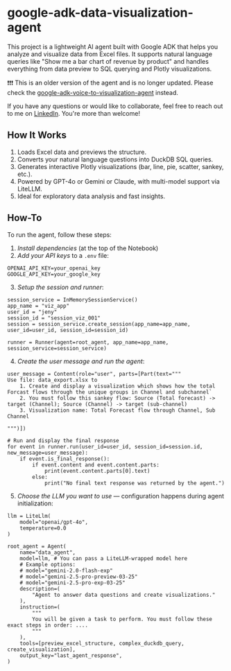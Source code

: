 # google-adk-data-visualization-agent

This project is a lightweight AI agent built with Google ADK that helps you analyze and visualize data from Excel files. It supports natural language queries like "Show me a bar chart of revenue by product" and handles everything from data preview to SQL querying and Plotly visualizations.

❗❗❗ This is an older version of the agent and is no longer updated. Please check the [google-adk-voice-to-visualization-agent](https://github.com/jenyss/google-adk-voice-to-visualization-agent) instead.

If you have any questions or would like to collaborate, feel free to reach out to me on [LinkedIn](https://www.linkedin.com/in/jenya-stoeva-60477249/). You're more than welcome!

## How It Works
1. Loads Excel data and previews the structure.
2. Converts your natural language questions into DuckDB SQL queries.
3. Generates interactive Plotly visualizations (bar, line, pie, scatter, sankey, etc.).
4. Powered by GPT-4o or Gemini or Claude, with multi-model support via LiteLLM.
5. Ideal for exploratory data analysis and fast insights.

## How-To
To run the agent, follow these steps: 

1. *Install dependencies* (at the top of the Notebook)
2. *Add your API keys* to a ```.env``` file:
```
OPENAI_API_KEY=your_openai_key
GOOGLE_API_KEY=your_google_key
```

3. *Setup the session and runner*:

```
session_service = InMemorySessionService()
app_name = "viz_app"
user_id = "jeny"
session_id = "session_viz_001"
session = session_service.create_session(app_name=app_name, user_id=user_id, session_id=session_id)

runner = Runner(agent=root_agent, app_name=app_name, session_service=session_service)
```

4. *Create the user message and run the agent*:
```
user_message = Content(role="user", parts=[Part(text="""
Use file: data_export.xlsx to
    1. Create and display a visualization which shows how the total Forcast flows through the unique groups in Channel and subchannel`
    2. You must follow this sankey flow: Source (Total forecast) -> target (Channel); Source (Channel) -> target (sub-channel)
    3. Visualization name: Total Forecast flow through Channel, Sub Channel

""")])

# Run and display the final response
for event in runner.run(user_id=user_id, session_id=session.id, new_message=user_message):
    if event.is_final_response():
        if event.content and event.content.parts:
            print(event.content.parts[0].text)
        else:
            print("No final text response was returned by the agent.")
```
5. *Choose the LLM you want to use* — configuration happens during agent initialization:
```
llm = LiteLlm(
    model="openai/gpt-4o",
    temperature=0.0
)

root_agent = Agent(
    name="data_agent",
    model=llm, # You can pass a LiteLLM-wrapped model here
    # Example options:
    # model="gemini-2.0-flash-exp"
    # model="gemini-2.5-pro-preview-03-25"
    # model="gemini-2.5-pro-exp-03-25"
    description=(
        "Agent to answer data questions and create visualizations."
    ),
    instruction=(
        """
        You will be given a task to perform. You must follow these exact steps in order: ....
        """
    ),
    tools=[preview_excel_structure, complex_duckdb_query, create_visualization],
    output_key="last_agent_response",
)
```
